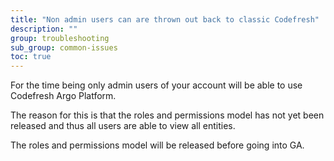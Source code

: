 ```yaml
---
title: "Non admin users can are thrown out back to classic Codefresh"
description: ""
group: troubleshooting
sub_group: common-issues
toc: true
---
```


For the time being only admin users of your account will be able to use Codefresh Argo Platform.

The reason for this is that the roles and permissions model has not yet been released and thus all users are able to view all entities.

The roles and permissions model will be released before going into GA.
